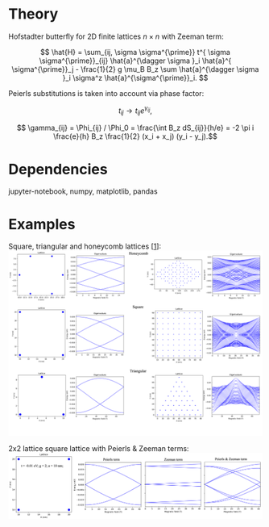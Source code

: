 # Theory
Hofstadter butterfly for 2D finite lattices $n\times n$ with Zeeman term:

$$  \hat{H} = \sum_{ij, \sigma \sigma^{\prime}} t^{ \sigma \sigma^{\prime}}_{ij} \hat{a}^{\dagger \sigma }_i \hat{a}^{ \sigma^{\prime}}_j  - \frac{1}{2} g \mu_B B_z \sum \hat{a}^{\dagger \sigma }_i \sigma^z  \hat{a}^{\sigma^{\prime}}_i.  $$

Peierls substitutions is taken into account  via phase factor:

$$ t_{ij} \rightarrow  t_{ij} e^{\gamma_{ij}}, $$

$$ \gamma_{ij} = \Phi_{ij} / \Phi_0 = \frac{\int B_z dS_{ij}}{h/e} =  -2 \pi i \frac{e}{h} B_z \frac{1}{2} (x_i + x_j) (y_i - y_j).$$

# Dependencies
jupyter-notebook, numpy, matplotlib, pandas


# Examples

Square, triangular and honeycomb lattices [[1](https://pubs.aip.org/aapt/ajp/article-abstract/72/5/613/1038951/Landau-levels-molecular-orbitals-and-the?redirectedFrom=fulltext)]:
![alt text](https://github.com/danis-b/HB_lattice/blob/main/Examples/Results.png)

2x2 lattice square lattice with Peierls & Zeeman terms:
![alt text](https://github.com/danis-b/HB_lattice/blob/main/Examples/2x2_square.png)



